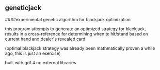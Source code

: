 ## geneticjack
####experimental genetic algorithm for blackjack optimization

this program attempts to generate an optimized strategy for blackjack,
results in a cross-reference for determining when to hit/stand based on current hand and dealer's revealed card

(optimal blackjack strategy was already been mathmatically proven a while ago, this is just an exercise)

built with go1.4
no external libraries
